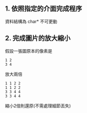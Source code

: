 ## 1. 依照指定的介面完成程序
資料結構為 char* 不可更動

## 2. 完成圖片的放大縮小
假設一張圖原本的像素是

```t
1 2
3 4
```

放大兩倍

```t
1 1 2 2
1 1 2 2
3 3 4 4
3 3 4 4
```

縮小2倍則還原(不需處理細節丟失)
